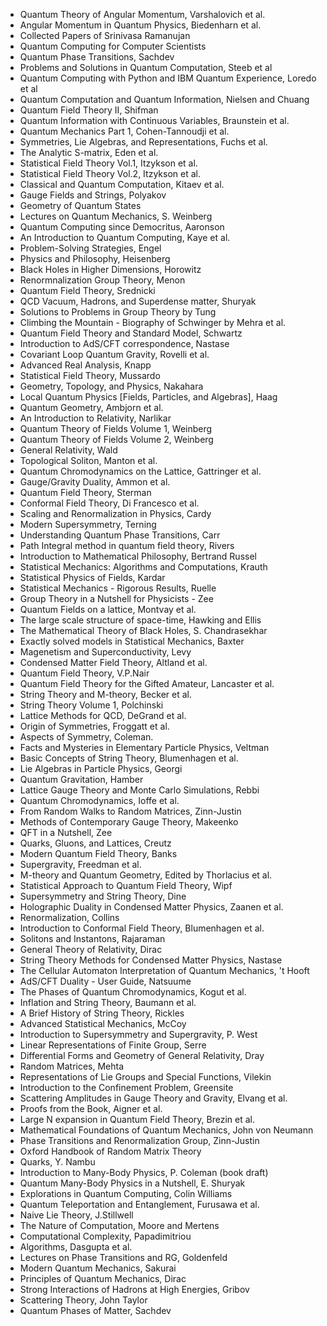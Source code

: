 <ul>
                <li><a target="_blank" href="https://github.com/rgjha/PhysicsBooks/blob/master/ang1.pdf" style="text-decoration:none;"> Quantum Theory of Angular Momentum, Varshalovich et al.  </a></li>
                <li><a target="_blank" href="https://github.com/rgjha/PhysicsBooks/blob/master/bie.pdf" style="text-decoration:none;"> Angular Momentum in Quantum Physics, Biedenharn et al.  </a></li>
                <li><a target="_blank" href="https://github.com/rgjha/PhysicsBooks/blob/master/sr.pdf" style="text-decoration:none;"> Collected Papers of Srinivasa Ramanujan  </a></li>
                <li><a target="_blank" href="https://github.com/rgjha/PhysicsBooks/blob/master/man.pdf" style="text-decoration:none;"> Quantum Computing for Computer Scientists  </a></li>
                <li><a target="_blank" href="https://github.com/rgjha/PhysicsBooks/blob/master/qpt.pdf" style="text-decoration:none;"> Quantum Phase Transitions, Sachdev </a></li>
                <li><a target="_blank" href="https://github.com/rgjha/PhysicsBooks/blob/master/ps.pdf" style="text-decoration:none;"> Problems and Solutions in Quantum Computation, Steeb et al </a></li>
                <li><a target="_blank" href="https://github.com/rgjha/PhysicsBooks/blob/master/qc1.pdf" style="text-decoration:none;"> Quantum Computing with Python and IBM Quantum Experience, Loredo et al </a></li>
                <li><a target="_blank" href="https://github.com/rgjha/PhysicsBooks/blob/master/nc.pdf" style="text-decoration:none;"> Quantum Computation and Quantum Information, Nielsen and Chuang </a></li>
                <li><a target="_blank" href="https://github.com/rgjha/PhysicsBooks/blob/master/qft2.pdf" style="text-decoration:none;"> Quantum Field Theory II, Shifman </a></li>
                <li><a target="_blank" href="https://github.com/rgjha/PhysicsBooks/blob/master/qccv.pdf" style="text-decoration:none;"> Quantum Information with Continuous Variables, Braunstein et al. </a></li>
                <li><a target="_blank" href="https://github.com/rgjha/PhysicsBooks/blob/master/qm1.pdf" style="text-decoration:none;"> Quantum Mechanics Part 1, Cohen-Tannoudji et al. </a></li>
                <li><a target="_blank" href="https://github.com/rgjha/PhysicsBooks/blob/master/lie1.pdf" style="text-decoration:none;"> Symmetries, Lie Algebras, and Representations, Fuchs et al. </a></li>
                <li><a target="_blank" href="https://github.com/rgjha/PhysicsBooks/blob/master/seden.pdf" style="text-decoration:none;"> The Analytic S-matrix, Eden et al. </a></li>
                <li><a target="_blank" href="https://github.com/rgjha/PhysicsBooks/blob/master/vol1.pdf" style="text-decoration:none;"> Statistical Field Theory Vol.1, Itzykson et al. </a></li>
                <li><a target="_blank" href="https://github.com/rgjha/PhysicsBooks/blob/master/vol2.pdf" style="text-decoration:none;"> Statistical Field Theory Vol.2, Itzykson et al. </a></li>
                <li><a target="_blank" href="https://github.com/rgjha/PhysicsBooks/blob/master/qc_kit.pdf" style="text-decoration:none;"> Classical and Quantum Computation, Kitaev et al. </a></li>
                <li><a target="_blank" href="https://github.com/rgjha/PhysicsBooks/blob/master/gfs.pdf" style="text-decoration:none;"> Gauge Fields and Strings, Polyakov </a></li>
                <li><a target="_blank" href="https://github.com/rgjha/PhysicsBooks/blob/master/gqs.pdf" style="text-decoration:none;"> Geometry of Quantum States </a></li>
                <li><a target="_blank" href="https://github.com/rgjha/PhysicsBooks/blob/master/qm_wein.pdf" style="text-decoration:none;"> Lectures on Quantum Mechanics, S. Weinberg </a></li>
                <li><a target="_blank" href="https://github.com/rgjha/PhysicsBooks/blob/master/qc_sa.pdf" style="text-decoration:none;"> Quantum Computing since Democritus, Aaronson </a></li>
                <li><a target="_blank" href="https://github.com/rgjha/PhysicsBooks/blob/master/kaye.pdf" style="text-decoration:none;"> An Introduction to Quantum Computing, Kaye et al. </a></li>
                <li><a target="_blank" href="https://github.com/rgjha/PhysicsBooks/blob/master/engel.pdf" style="text-decoration:none;"> Problem-Solving Strategies, Engel </a></li>
                <li><a target="_blank" href="https://github.com/rgjha/PhysicsBooks/blob/master/heisenberg.pdf" style="text-decoration:none;"> Physics and Philosophy, Heisenberg </a></li>
                <li><a target="_blank" href="https://github.com/rgjha/PhysicsBooks/blob/master/horowitz.pdf" style="text-decoration:none;"> Black Holes in Higher Dimensions, Horowitz </a></li>
                <li><a target="_blank" href="https://github.com/rgjha/PhysicsBooks/blob/master/menon.pdf" style="text-decoration:none;"> Renormnalization Group Theory, Menon </a></li>
                <li><a target="_blank" href="https://github.com/rgjha/PhysicsBooks/blob/master/qft_sred.pdf" style="text-decoration:none;"> Quantum Field Theory, Srednicki </a></li>
                <li><a target="_blank" href="https://github.com/rgjha/PhysicsBooks/blob/master/shuryak.pdf" style="text-decoration:none;"> QCD Vacuum, Hadrons, and Superdense matter, Shuryak </a></li>
                <li><a target="_blank" href="https://github.com/rgjha/PhysicsBooks/blob/master/tung.pdf" style="text-decoration:none;"> Solutions to Problems in Group Theory by Tung </a></li>
                <li><a target="_blank" href="https://github.com/rgjha/PhysicsBooks/blob/master/ctm.pdf" style="text-decoration:none;"> Climbing the Mountain - Biography of Schwinger by Mehra et al. </a></li>
                <li><a target="_blank" href="https://github.com/rgjha/PhysicsBooks/blob/master/qft_sm.pdf" style="text-decoration:none;"> Quantum Field Theory and Standard Model, Schwartz </a></li>
                <li><a target="_blank" href="https://github.com/rgjha/PhysicsBooks/blob/master/adscft1.pdf" style="text-decoration:none;"> Introduction to AdS/CFT correspondence, Nastase </a></li>
                <li><a target="_blank" href="https://github.com/rgjha/PhysicsBooks/blob/master/clqg.pdf" style="text-decoration:none;"> Covariant Loop Quantum Gravity, Rovelli et al. </a></li>
                <li><a target="_blank" href="https://github.com/rgjha/PhysicsBooks/blob/master/knapp.pdf" style="text-decoration:none;"> Advanced Real Analysis, Knapp </a></li>
                <li><a target="_blank" href="https://github.com/rgjha/PhysicsBooks/blob/master/mussardo.pdf" style="text-decoration:none;"> Statistical Field Theory, Mussardo  </a></li>
                <li><a target="_blank" href="https://github.com/rgjha/PhysicsBooks/blob/master/gtop.pdf" style="text-decoration:none;"> Geometry, Topology, and Physics, Nakahara  </a></li>
                <li><a target="_blank" href="https://github.com/rgjha/PhysicsBooks/blob/master/localQP.pdf" style="text-decoration:none;"> Local Quantum Physics [Fields, Particles, and Algebras], Haag   </a></li>
                <li><a target="_blank" href="https://github.com/rgjha/PhysicsBooks/blob/master/quantumgeo.pdf" style="text-decoration:none;"> Quantum Geometry, Ambjorn et al.   </a></li>
                <li><a target="_blank" href="https://github.com/rgjha/PhysicsBooks/blob/master/narlikar.pdf" style="text-decoration:none;"> An Introduction to Relativity, Narlikar   </a></li>
                <li><a target="_blank" href="https://github.com/rgjha/PhysicsBooks/blob/master/qtf1.pdf" style="text-decoration:none;"> Quantum Theory of Fields Volume 1, Weinberg   </a></li>
                <li><a target="_blank" href="https://github.com/rgjha/PhysicsBooks/blob/master/qtf2.pdf" style="text-decoration:none;"> Quantum Theory of Fields Volume 2, Weinberg   </a></li>
                <li><a target="_blank" href="https://github.com/rgjha/PhysicsBooks/blob/master/wald.pdf" style="text-decoration:none;"> General Relativity, Wald   </a></li>
                <li><a target="_blank" href="https://github.com/rgjha/PhysicsBooks/blob/master/manton.pdf" style="text-decoration:none;"> Topological Soliton, Manton et al.   </a></li>
                <li><a target="_blank" href="https://github.com/rgjha/PhysicsBooks/blob/master/gattringer.pdf" style="text-decoration:none;"> Quantum Chromodynamics on the Lattice, Gattringer et al.   </a></li>
                <li><a target="_blank" href="https://github.com/rgjha/PhysicsBooks/blob/master/ggd.pdf" style="text-decoration:none;"> Gauge/Gravity Duality, Ammon et al.   </a></li>
                <li><a target="_blank" href="https://github.com/rgjha/PhysicsBooks/blob/master/sterman.pdf" style="text-decoration:none;"> Quantum Field Theory, Sterman   </a></li>
                <li><a target="_blank" href="https://github.com/rgjha/PhysicsBooks/blob/master/cft1.pdf" style="text-decoration:none;"> Conformal Field Theory, Di Francesco et al.   </a></li>
                <li><a target="_blank" href="https://github.com/rgjha/PhysicsBooks/blob/master/cardy.pdf" style="text-decoration:none;"> Scaling and Renormalization in Physics, Cardy   </a></li>
                <li><a target="_blank" href="https://github.com/rgjha/PhysicsBooks/blob/master/terning.pdf" style="text-decoration:none;"> Modern Supersymmetry, Terning   </a></li>
                <li><a target="_blank" href="https://github.com/rgjha/PhysicsBooks/blob/master/qpt_carr.pdf" style="text-decoration:none;"> Understanding Quantum Phase Transitions, Carr   </a></li>
                <li><a target="_blank" href="https://github.com/rgjha/PhysicsBooks/blob/master/pi_rivers.pdf" style="text-decoration:none;"> Path Integral method in quantum field theory, Rivers  </a></li>
                <li><a target="_blank" href="https://github.com/rgjha/PhysicsBooks/blob/master/brussel.pdf" style="text-decoration:none;"> Introduction to Mathematical Philosophy, Bertrand Russel  </a></li>
                <li><a target="_blank" href="https://github.com/rgjha/PhysicsBooks/blob/master/krauth.pdf" style="text-decoration:none;"> Statistical Mechanics: Algorithms and Computations, Krauth </a></li>
                <li><a target="_blank" href="https://github.com/rgjha/PhysicsBooks/blob/master/kardar.pdf" style="text-decoration:none;"> Statistical Physics of Fields, Kardar </a></li>
                <li><a target="_blank" href="https://github.com/rgjha/PhysicsBooks/blob/master/ruelle.pdf" style="text-decoration:none;"> Statistical Mechanics - Rigorous Results, Ruelle </a></li>
                <li><a target="_blank" href="https://github.com/rgjha/PhysicsBooks/blob/master/gt_zee.pdf" style="text-decoration:none;"> Group Theory in a Nutshell for Physicists - Zee </a></li>
                <li><a target="_blank" href="https://github.com/rgjha/PhysicsBooks/blob/master/qft_mm.pdf" style="text-decoration:none;"> Quantum Fields on a lattice, Montvay et al. </a></li>
                <li><a target="_blank" href="https://github.com/rgjha/PhysicsBooks/blob/master/lss_he.pdf" style="text-decoration:none;"> The large scale structure of space-time, Hawking and Ellis </a></li>
                <li><a target="_blank" href="https://github.com/rgjha/PhysicsBooks/blob/master/blackholes_sc.pdf" style="text-decoration:none;"> The Mathematical Theory of Black Holes, S. Chandrasekhar </a></li>
                <li><a target="_blank" href="https://github.com/rgjha/PhysicsBooks/blob/master/baxter.pdf" style="text-decoration:none;"> Exactly solved models in Statistical Mechanics, Baxter </a></li>
                <li><a target="_blank" href="https://github.com/rgjha/PhysicsBooks/blob/master/msc_levy.pdf" style="text-decoration:none;"> Magenetism and Superconductivity, Levy </a></li>
                <li><a target="_blank" href="https://github.com/rgjha/PhysicsBooks/blob/master/altland.pdf" style="text-decoration:none;"> Condensed Matter Field Theory, Altland et al. </a></li>
                <li><a target="_blank" href="https://github.com/rgjha/PhysicsBooks/blob/master/qft_nair.pdf" style="text-decoration:none;"> Quantum Field Theory, V.P.Nair </a></li>
                <li><a target="_blank" href="https://github.com/rgjha/PhysicsBooks/blob/master/qft_ga.pdf" style="text-decoration:none;"> Quantum Field Theory for the Gifted Amateur, Lancaster et al. </a></li>
                <li><a target="_blank" href="https://github.com/rgjha/PhysicsBooks/blob/master/becker_st.pdf" style="text-decoration:none;"> String Theory and M-theory, Becker et al. </a></li>
                <li><a target="_blank" href="https://github.com/rgjha/PhysicsBooks/blob/master/st_vol1.pdf" style="text-decoration:none;"> String Theory Volume 1, Polchinski </a></li>
                <li><a target="_blank" href="https://github.com/rgjha/PhysicsBooks/blob/master/degrand.pdf" style="text-decoration:none;"> Lattice Methods for QCD, DeGrand et al. </a></li>
                <li><a target="_blank" href="https://github.com/rgjha/PhysicsBooks/blob/master/froggatt.pdf" style="text-decoration:none;"> Origin of Symmetries, Froggatt et al. </a></li>
                <li><a target="_blank" href="https://github.com/rgjha/PhysicsBooks/blob/master/coleman.pdf" style="text-decoration:none;"> Aspects of Symmetry, Coleman. </a></li>
                <li><a target="_blank" href="https://github.com/rgjha/PhysicsBooks/blob/master/veltman.pdf" style="text-decoration:none;"> Facts and Mysteries in Elementary Particle Physics, Veltman </a></li>
                <li><a target="_blank" href="https://github.com/rgjha/PhysicsBooks/blob/master/blumenhagen.pdf" style="text-decoration:none;"> Basic Concepts of String Theory, Blumenhagen et al. </a></li>
                <li><a target="_blank" href="https://github.com/rgjha/PhysicsBooks/blob/master/georgi.pdf" style="text-decoration:none;"> Lie Algebras in Particle Physics, Georgi </a></li>
                <li><a target="_blank" href="https://github.com/rgjha/PhysicsBooks/blob/master/hamber.pdf" style="text-decoration:none;"> Quantum Gravitation, Hamber </a></li>
                <li><a target="_blank" href="https://github.com/rgjha/PhysicsBooks/blob/master/rebbi.pdf" style="text-decoration:none;"> Lattice Gauge Theory and Monte Carlo Simulations, Rebbi </a></li>
                <li><a target="_blank" href="https://github.com/rgjha/PhysicsBooks/blob/master/ioffe.pdf" style="text-decoration:none;"> Quantum Chromodynamics, Ioffe et al. </a></li>
                <li><a target="_blank" href="https://github.com/rgjha/PhysicsBooks/blob/master/zinn-justin.pdf" style="text-decoration:none;"> From Random Walks to Random Matrices, Zinn-Justin </a></li>
                <li><a target="_blank" href="https://github.com/rgjha/PhysicsBooks/blob/master/makeenko.pdf" style="text-decoration:none;"> Methods of Contemporary Gauge Theory, Makeenko </a></li>
                <li><a target="_blank" href="https://github.com/rgjha/PhysicsBooks/blob/master/qft_zee.pdf" style="text-decoration:none;"> QFT in a Nutshell, Zee</a></li>
                <li><a target="_blank" href="https://github.com/rgjha/PhysicsBooks/blob/master/creutz.pdf" style="text-decoration:none;"> Quarks, Gluons, and Lattices, Creutz </a></li>
                <li><a target="_blank" href="https://github.com/rgjha/PhysicsBooks/blob/master/banks.pdf" style="text-decoration:none;"> Modern Quantum Field Theory, Banks </a></li>
                <li><a target="_blank" href="https://github.com/rgjha/PhysicsBooks/blob/master/freedman.pdf" style="text-decoration:none;"> Supergravity, Freedman et al. </a></li>
                <li><a target="_blank" href="https://github.com/rgjha/PhysicsBooks/blob/master/thorlacius.pdf" style="text-decoration:none;"> M-theory and Quantum Geometry, Edited by Thorlacius et al. </a></li>
                <li><a target="_blank" href="https://github.com/rgjha/PhysicsBooks/blob/master/wipf.pdf" style="text-decoration:none;"> Statistical Approach to Quantum Field Theory, Wipf </a></li>
                <li><a target="_blank" href="https://github.com/rgjha/PhysicsBooks/blob/master/dine.pdf" style="text-decoration:none;"> Supersymmetry and String Theory, Dine </a></li>
                <li><a target="_blank" href="https://github.com/rgjha/PhysicsBooks/blob/master/zaanen.pdf" style="text-decoration:none;"> Holographic Duality in Condensed Matter Physics, Zaanen et al. </a></li>
                <li><a target="_blank" href="https://github.com/rgjha/PhysicsBooks/blob/master/collins.pdf" style="text-decoration:none;"> Renormalization, Collins </a></li>
                <li><a target="_blank" href="https://github.com/rgjha/PhysicsBooks/blob/master/cft_blumenhagen.pdf" style="text-decoration:none;"> Introduction to Conformal Field Theory, Blumenhagen et al. </a></li>
                <li><a target="_blank" href="https://github.com/rgjha/PhysicsBooks/blob/master/rajaraman.pdf" style="text-decoration:none;"> Solitons and Instantons, Rajaraman </a></li>
                <li><a target="_blank" href="https://github.com/rgjha/PhysicsBooks/blob/master/dirac.pdf" style="text-decoration:none;"> General Theory of Relativity, Dirac </a></li>
                <li><a target="_blank" href="https://github.com/rgjha/PhysicsBooks/blob/master/nastase1.pdf" style="text-decoration:none;"> String Theory Methods for Condensed Matter Physics, Nastase </a></li>
                <li><a target="_blank" href="https://github.com/rgjha/PhysicsBooks/blob/master/thooft.pdf" style="text-decoration:none;"> The Cellular Automaton Interpretation of Quantum Mechanics, 't Hooft </a></li>
                <li><a target="_blank" href="https://github.com/rgjha/PhysicsBooks/blob/master/natsuume.pdf" style="text-decoration:none;"> AdS/CFT Duality - User Guide, Natsuume </a></li>
                <li><a target="_blank" href="https://github.com/rgjha/PhysicsBooks/blob/master/kogut.pdf" style="text-decoration:none;"> The Phases of Quantum Chromodynamics, Kogut et al.  </a></li>
                <li><a target="_blank" href="https://github.com/rgjha/PhysicsBooks/blob/master/baumann.pdf" style="text-decoration:none;"> Inflation and String Theory, Baumann et al. </a></li>
                <li><a target="_blank" href="https://github.com/rgjha/PhysicsBooks/blob/master/rickles.pdf" style="text-decoration:none;"> A Brief History of String Theory, Rickles </a></li>
                <li><a target="_blank" href="https://github.com/rgjha/PhysicsBooks/blob/master/mccoy.pdf" style="text-decoration:none;"> Advanced Statistical Mechanics, McCoy </a></li>
                <li><a target="_blank" href="https://github.com/rgjha/PhysicsBooks/blob/master/west.pdf" style="text-decoration:none;"> Introduction to Supersymmetry and Supergravity, P. West </a></li>
                <li><a target="_blank" href="https://github.com/rgjha/PhysicsBooks/blob/master/serre.pdf" style="text-decoration:none;"> Linear Representations of Finite Group, Serre </a></li>
                <li><a target="_blank" href="https://github.com/rgjha/PhysicsBooks/blob/master/dray.pdf" style="text-decoration:none;"> Differential Forms and Geometry of General Relativity, Dray </a></li>
                <li><a target="_blank" href="https://github.com/rgjha/PhysicsBooks/blob/master/mehta.pdf" style="text-decoration:none;"> Random Matrices, Mehta </a></li>
                <li><a target="_blank" href="https://github.com/rgjha/PhysicsBooks/blob/master/vilekin.pdf" style="text-decoration:none;"> Representations of Lie Groups and Special Functions, Vilekin </a></li>
                <li><a target="_blank" href="https://github.com/rgjha/PhysicsBooks/blob/master/greensite.pdf" style="text-decoration:none;"> Introduction to the Confinement Problem, Greensite </a></li>
                <li><a target="_blank" href="https://github.com/rgjha/PhysicsBooks/blob/master/elvang.pdf" style="text-decoration:none;"> Scattering Amplitudes in Gauge Theory and Gravity, Elvang et al. </a></li>
                <li><a target="_blank" href="https://github.com/rgjha/PhysicsBooks/blob/master/Aigner.pdf" style="text-decoration:none;"> Proofs from the Book, Aigner et al. </a></li>
                <li><a target="_blank" href="https://github.com/rgjha/PhysicsBooks/blob/master/brezin.pdf" style="text-decoration:none;"> Large N expansion in Quantum Field Theory, Brezin et al. </a></li>
                <li><a target="_blank" href="https://github.com/rgjha/PhysicsBooks/blob/master/vonNeumann.pdf" style="text-decoration:none;"> Mathematical Foundations of Quantum Mechanics, John von Neumann </a></li>
                <li><a target="_blank" href="https://github.com/rgjha/PhysicsBooks/blob/master/pt_rg_zinn.pdf" style="text-decoration:none;"> Phase Transitions and Renormalization Group, Zinn-Justin </a></li>
                <li><a target="_blank" href="https://github.com/rgjha/PhysicsBooks/blob/master/handbook_rmt.pdf" style="text-decoration:none;"> Oxford Handbook of Random Matrix Theory </a></li>
                <li><a target="_blank" href="https://github.com/rgjha/PhysicsBooks/blob/master/quarks_nambu.pdf" style="text-decoration:none;"> Quarks, Y. Nambu </a></li>
                <li><a target="_blank" href="https://github.com/rgjha/PhysicsBooks/blob/master/coleman_mbp.pdf" style="text-decoration:none;"> Introduction to Many-Body Physics, P. Coleman (book draft) </a></li>
                <li><a target="_blank" href="https://github.com/rgjha/PhysicsBooks/blob/master/shuryak_qmb.pdf" style="text-decoration:none;"> Quantum Many-Body Physics in a Nutshell, E. Shuryak </a></li>
                <li><a target="_blank" href="https://github.com/rgjha/PhysicsBooks/blob/master/williams.pdf" style="text-decoration:none;"> Explorations in Quantum Computing, Colin Williams </a></li>
                <li><a target="_blank" href="https://github.com/rgjha/PhysicsBooks/blob/master/furusawa.pdf" style="text-decoration:none;"> Quantum Teleportation and Entanglement, Furusawa et al. </a></li>
                <li><a target="_blank" href="https://github.com/rgjha/PhysicsBooks/blob/master/stillwell.pdf" style="text-decoration:none;"> Naive Lie Theory, J.Stillwell </a></li>
                <li><a target="_blank" href="https://github.com/rgjha/PhysicsBooks/blob/master/moore_mertens.pdf" style="text-decoration:none;"> The Nature of Computation, Moore and Mertens </a></li>
                <li><a target="_blank" href="https://github.com/rgjha/PhysicsBooks/blob/master/cc_christos.pdf" style="text-decoration:none;"> Computational Complexity, Papadimitriou </a></li>
                <li><a target="_blank" href="https://github.com/rgjha/PhysicsBooks/blob/master/algo_spv.pdf" style="text-decoration:none;"> Algorithms, Dasgupta et al. </a></li>
                <li><a target="_blank" href="https://github.com/rgjha/PhysicsBooks/blob/master/golden_rg.pdf" style="text-decoration:none;"> Lectures on Phase Transitions and RG, Goldenfeld</a></li>
                <li><a target="_blank" href="https://github.com/rgjha/PhysicsBooks/blob/master/qm_sakurai.pdf" style="text-decoration:none;"> Modern Quantum Mechanics, Sakurai</a></li>
                <li><a target="_blank" href="https://github.com/rgjha/PhysicsBooks/blob/master/dirac_qm.pdf" style="text-decoration:none;"> Principles of Quantum Mechanics, Dirac</a></li>
                <li><a target="_blank" href="https://github.com/rgjha/PhysicsBooks/blob/master/gribov.pdf" style="text-decoration:none;"> Strong Interactions of Hadrons at High Energies, Gribov</a></li>
		<li><a target="_blank" href="https://github.com/rgjha/PhysicsBooks/blob/master/st_taylor.pdf" style="text-decoration:none;"> Scattering Theory, John Taylor</a></li>
		<li><a target="_blank" href="https://github.com/rgjha/PhysicsBooks/blob/master/qpm.pdf" style="text-decoration:none;"> Quantum Phases of Matter, Sachdev </a></li>
</ul>
